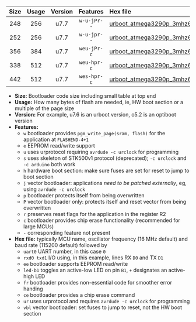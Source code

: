 |Size|Usage|Version|Features|Hex file|
|:-:|:-:|:-:|:-:|:--|
|248|256|u7.7|`w-u-jPr--`|[urboot_atmega3290p_3mhz6864_115200bps_uart0_rxe0_txe1_led+b7_ur_vbl.hex](https://raw.githubusercontent.com/stefanrueger/urboot.hex/main/cores/megacore/atmega3290p/fcpu_3mhz6864/115200_bps/urboot_atmega3290p_3mhz6864_115200bps_uart0_rxe0_txe1_led+b7_ur_vbl.hex)|
|252|256|u7.7|`w-u-jpr--`|[urboot_atmega3290p_3mhz6864_115200bps_uart0_rxe0_txe1_led+b7_fr_ur_vbl.hex](https://raw.githubusercontent.com/stefanrueger/urboot.hex/main/cores/megacore/atmega3290p/fcpu_3mhz6864/115200_bps/urboot_atmega3290p_3mhz6864_115200bps_uart0_rxe0_txe1_led+b7_fr_ur_vbl.hex)|
|356|384|u7.7|`weu-jPr-c`|[urboot_atmega3290p_3mhz6864_115200bps_uart0_rxe0_txe1_ee_led+b7_fr_ce_ur_vbl.hex](https://raw.githubusercontent.com/stefanrueger/urboot.hex/main/cores/megacore/atmega3290p/fcpu_3mhz6864/115200_bps/urboot_atmega3290p_3mhz6864_115200bps_uart0_rxe0_txe1_ee_led+b7_fr_ce_ur_vbl.hex)|
|338|512|u7.7|`weu-hpr-c`|[urboot_atmega3290p_3mhz6864_115200bps_uart0_rxe0_txe1_ee_led+b7_fr_ce_ur.hex](https://raw.githubusercontent.com/stefanrueger/urboot.hex/main/cores/megacore/atmega3290p/fcpu_3mhz6864/115200_bps/urboot_atmega3290p_3mhz6864_115200bps_uart0_rxe0_txe1_ee_led+b7_fr_ce_ur.hex)|
|442|512|u7.7|`wes-hpr-c`|[urboot_atmega3290p_3mhz6864_115200bps_uart0_rxe0_txe1_ee_led+b7_fr_ce.hex](https://raw.githubusercontent.com/stefanrueger/urboot.hex/main/cores/megacore/atmega3290p/fcpu_3mhz6864/115200_bps/urboot_atmega3290p_3mhz6864_115200bps_uart0_rxe0_txe1_ee_led+b7_fr_ce.hex)|

- **Size:** Bootloader code size including small table at top end
- **Usage:** How many bytes of flash are needed, ie, HW boot section or a multiple of the page size
- **Version:** For example, u7.6 is an urboot version, o5.2 is an optiboot version
- **Features:**
  + `w` bootloader provides `pgm_write_page(sram, flash)` for the application at `FLASHEND-4+1`
  + `e` EEPROM read/write support
  + `u` uses urprotocol requiring `avrdude -c urclock` for programming
  + `s` uses skeleton of STK500v1 protocol (deprecated); `-c urclock` and `-c arduino` both work
  + `h` hardware boot section: make sure fuses are set for reset to jump to boot section
  + `j` vector bootloader: applications *need to be patched externally*, eg, using `avrdude -c urclock`
  + `p` bootloader protects itself from being overwritten
  + `P` vector bootloader only: protects itself and reset vector from being overwritten
  + `r` preserves reset flags for the application in the register R2
  + `c` bootloader provides chip erase functionality (recommended for large MCUs)
  + `-` corresponding feature not present
- **Hex file:** typically MCU name, oscillator frequency (16 MHz default) and baud rate (115200 default) followed by
  + `uart0` UART number, in this case `0`
  + `rxd0 txd1` I/O using, in this example, lines RX `D0` and TX `D1`
  + `ee` bootloader supports EEPROM read/write
  + `led-b1` toggles an active-low LED on pin `B1`, `+` designates an active-high LED
  + `fr` bootloader provides non-essential code for smoother error handing
  + `ce` bootloader provides a chip erase command
  + `ur` uses urprotocol and requires `avrdude -c urclock` for programming
  + `vbl` vector bootloader: set fuses to jump to reset, not the HW boot section
